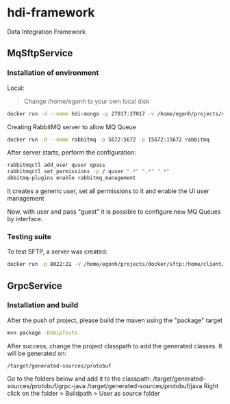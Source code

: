 # hdi-framework
Data Integration Framework

## MqSftpService
### Installation of environment

Local:

> Change /home/egonh to your own local disk

```sh
docker run -d --name hdi-mongo -p 27017:27017 -v /home/egonh/projects/docker/mongodb-hdi:/data/db mongo
```

Creating RabbitMQ server to allow MQ Queue

```sh
docker run -d --name rabbitmq -p 5672:5672 -p 15672:15672 rabbitmq
```
After server starts, perform the configuration:
```sh
rabbitmqctl add_user quser qpass
rabbitmqctl set_permissions -p / quser ".*" ".*" ".*"
abbitmq-plugins enable rabbitmq_management
```
It creates a generic user, set all permissions to it and enable the UI user management

Now, with user and pass "guest" it is possible to configure new MQ Queues by interface.

### Testing suite

To test SFTP, a server was created:
```sh
docker run -p 8022:22 -v /home/egonh/projects/docker/sftp:/home/client/recv -d --name sftp_test_svr -e SFTP_USERS="client:clientPass:1001:100:recv" atmoz/sftp
```



## GrpcService

### Installation and build

After the push of project, please build the maven using the "package" target

```sh
mvn package -DskipTests 
```

After success, change the project classpath to add the generated classes. It will be generated on:
```
/target/generated-sources/protobuf
```
Go to the folders below and add it to the classpath:
/target/generated-sources/protobuf/grpc-java
/target/generated-sources/protobuf/java
Right click on the folder > Buildpath > User as source folder

